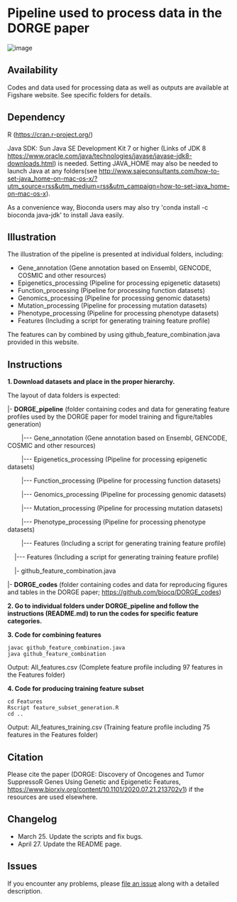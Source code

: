 # Pipeline used to process data in the DORGE paper
![image](https://github.com/biocq/DORGE/blob/master/DORGE_logo.svg)


## Availability
Codes and data used for processing data as well as outputs are available at Figshare website. See specific folders for details.

## Dependency

R (https://cran.r-project.org/)

Java SDK: Sun Java SE Development Kit 7 or higher (Links of JDK 8 https://www.oracle.com/java/technologies/javase/javase-jdk8-downloads.html) is needed. Setting JAVA_HOME may also be needed to launch Java at any folders(see http://www.sajeconsultants.com/how-to-set-java_home-on-mac-os-x/?utm_source=rss&utm_medium=rss&utm_campaign=how-to-set-java_home-on-mac-os-x).

As a convenience way, Bioconda users may also try 'conda install -c bioconda java-jdk' to install Java easily.


## Illustration
The illustration of the pipeline is presented at individual folders, including:

*  Gene_annotation (Gene annotation based on Ensembl, GENCODE, COSMIC and other resources)
*  Epigenetics_processing (Pipeline for processing epigenetic datasets)
*  Function_processing (Pipeline for processing function datasets)
*  Genomics_processing (Pipeline for processing genomic datasets)
*  Mutation_processing (Pipeline for processing mutation datasets)
*  Phenotype_processing (Pipeline for processing phenotype datasets)
*  Features (Including a script for generating training feature profile)


The features can by combined by using github_feature_combination.java provided in this website.

## Instructions

**1. Download datasets and place in the proper hierarchy.**

The layout of data folders is expected:

|- **DORGE_pipeline** (folder containing codes and data for generating feature profiles used by the DORGE paper for model training and figure/tables generation)

&nbsp;&nbsp;&nbsp;&nbsp;&nbsp;&nbsp;&nbsp;&nbsp;|--- Gene_annotation (Gene annotation based on Ensembl, GENCODE, COSMIC and other resources)

&nbsp;&nbsp;&nbsp;&nbsp;&nbsp;&nbsp;&nbsp;&nbsp;|--- Epigenetics_processing (Pipeline for processing epigenetic datasets)

&nbsp;&nbsp;&nbsp;&nbsp;&nbsp;&nbsp;&nbsp;&nbsp;|--- Function_processing (Pipeline for processing function datasets)

&nbsp;&nbsp;&nbsp;&nbsp;&nbsp;&nbsp;&nbsp;&nbsp;|--- Genomics_processing (Pipeline for processing genomic datasets)

&nbsp;&nbsp;&nbsp;&nbsp;&nbsp;&nbsp;&nbsp;&nbsp;|--- Mutation_processing (Pipeline for processing mutation datasets)

&nbsp;&nbsp;&nbsp;&nbsp;&nbsp;&nbsp;&nbsp;&nbsp;|--- Phenotype_processing (Pipeline for processing phenotype datasets)
  
&nbsp;&nbsp;&nbsp;&nbsp;&nbsp;&nbsp;&nbsp;&nbsp;|--- Features (Including a script for generating training feature profile)

&nbsp;&nbsp;&nbsp;&nbsp;|--- Features (Including a script for generating training feature profile)

&nbsp;&nbsp;&nbsp;&nbsp;|- github_feature_combination.java

|- **DORGE_codes** (folder containing codes and data for reproducing figures and tables in the DORGE paper; https://github.com/biocq/DORGE_codes)


**2. Go to individual folders under DORGE_pipeline and follow the instructions (README.md) to run the codes for specific feature categories.**

**3. Code for combining features**
```
javac github_feature_combination.java
java github_feature_combination
```

Output: All_features.csv (Complete feature profile including 97 features in the Features folder)

**4. Code for producing training feature subset**
```
cd Features
Rscript feature_subset_generation.R
cd ..
```

Output: All_features_training.csv (Training feature profile including 75 features in the Features folder)

## Citation

Please cite the paper (DORGE: Discovery of Oncogenes and Tumor SuppressoR Genes Using Genetic and Epigenetic Features, https://www.biorxiv.org/content/10.1101/2020.07.21.213702v1) if the resources are used elsewhere.


## Changelog
*  March 25. Update the scripts and fix bugs.
*  April 27. Update the README page.

## Issues

If you encounter any problems, please [file an issue](https://github.com/biocq/DORGE_pipeline/issues) along with a detailed description.
